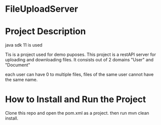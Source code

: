 # FileUploadServer

# Project Description

java sdk 11 is used

Tis is a project used for demo puposes.
This project is a restAPI server for uploading and downloading files.
It consists out of 2 domains "User" and "Document"

each user can have 0 to multiple files, files of the same user cannot have the same name.

# How to Install and Run the Project
Clone this repo and open the pom.xml as a project.
then run mvn clean install.
